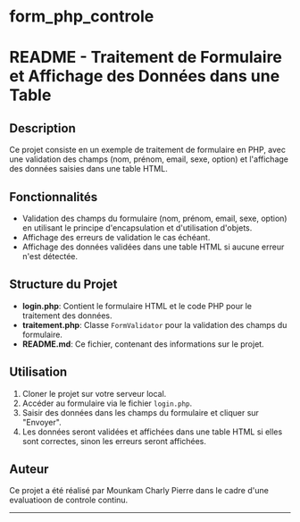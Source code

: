 # form_php_controle
# README - Traitement de Formulaire et Affichage des Données dans une Table

## Description
Ce projet consiste en un exemple de traitement de formulaire en PHP, avec une validation des champs (nom, prénom, email, sexe, option) et l'affichage des données saisies dans une table HTML.

## Fonctionnalités
- Validation des champs du formulaire (nom, prénom, email, sexe, option) en utilisant le principe d'encapsulation et d'utilisation d'objets.
- Affichage des erreurs de validation le cas échéant.
- Affichage des données validées dans une table HTML si aucune erreur n'est détectée.

## Structure du Projet
- **login.php**: Contient le formulaire HTML et le code PHP pour le traitement des données.
- **traitement.php**: Classe `FormValidator` pour la validation des champs du formulaire.
- **README.md**: Ce fichier, contenant des informations sur le projet.

## Utilisation
1. Cloner le projet sur votre serveur local.
2. Accéder au formulaire via le fichier `login.php`.
3. Saisir des données dans les champs du formulaire et cliquer sur "Envoyer".
4. Les données seront validées et affichées dans une table HTML si elles sont correctes, sinon les erreurs seront affichées.

## Auteur
Ce projet a été réalisé par Mounkam Charly Pierre dans le cadre d'une evaluatioon de controle continu.

---